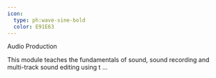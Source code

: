 ```yaml
---
icon:
  type: ph:wave-sine-bold
  color: E91E63
---
```


Audio Production

This module teaches the fundamentals of sound, sound recording and multi-track sound editing using t ... 
